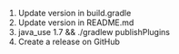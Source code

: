 1. Update version in build.gradle
1. Update version in README.md
1. java_use 1.7 && ./gradlew publishPlugins
1. Create a release on GitHub
